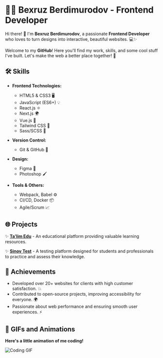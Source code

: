 
# 👨‍💻 Bexruz Berdimurodov - Frontend Developer

Hi there! 👋 I'm **Bexruz Berdimurodov**, a passionate **Frontend Developer** who loves to turn designs into interactive, beautiful websites. 💻✨

Welcome to my **GitHub**! Here you'll find my work, skills, and some cool stuff I've built. Let's make the web a better place together! 🚀

## 🛠️ Skills

- **Frontend Technologies:**
    - HTML5 & CSS3 🖥️
    - JavaScript (ES6+) 💡
    - React.js ⚛️
    - Next.js 🌍
    - Vue.js 🎯
    - Tailwind CSS 💨
    - Sass/SCSS 🌱

- **Version Control:**
    - Git & GitHub 🔧

- **Design:**
    - Figma 🎨
    - Photoshop 🖌️

- **Tools & Others:**
    - Webpack, Babel ⚙️
    - CI/CD, Docker 📦
    - Agile/Scrum 📈

## 🌐 Projects

✨ **[Ta'lim Edu](https://talimedu.uz)** - An educational platform providing valuable learning resources.

✨ **[Sinov Test](https://sinovtest.uz)** - A testing platform designed for students and professionals to practice and assess their knowledge.

## 🚀 Achievements

- Developed over 20+ websites for clients with high customer satisfaction. 💥
- Contributed to open-source projects, improving accessibility for everyone. 🌍
- Passionate about web performance and ensuring smooth user experiences. ⚡

## 🎥 GIFs and Animations

**Here's a little animation of me coding!**

![Coding GIF](https://example.com/coding.gif)
